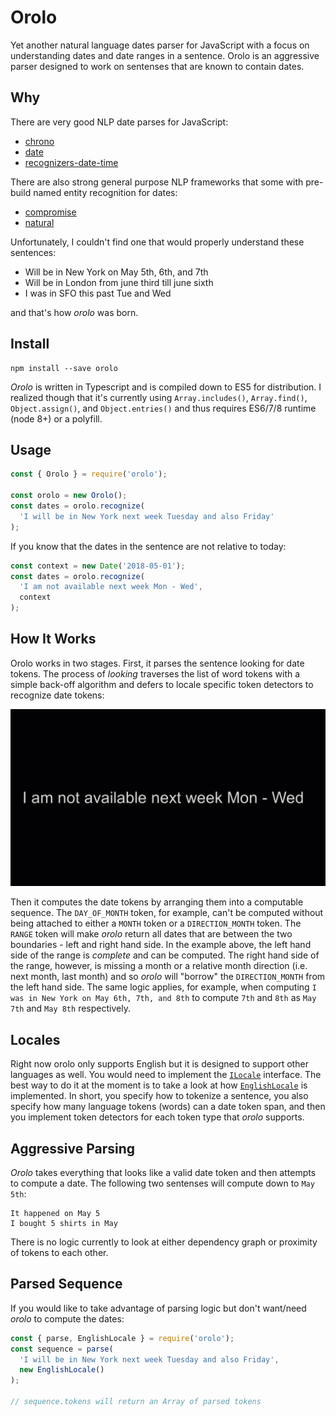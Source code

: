 # Orolo

Yet another natural language dates parser for JavaScript with a focus on understanding dates and date ranges in a sentence. Orolo is an aggressive parser designed to work on sentenses that are known to contain dates.

## Why

There are very good NLP date parses for JavaScript:

* [chrono](https://github.com/wanasit/chrono)
* [date](https://github.com/MatthewMueller/date)
* [recognizers-date-time](https://github.com/Microsoft/Recognizers-Text/tree/master/JavaScript/packages/recognizers-date-time)

There are also strong general purpose NLP frameworks that some with pre-build named entity recognition for dates:

* [compromise](https://github.com/spencermountain/compromise)
* [natural](https://github.com/NaturalNode/natural)

Unfortunately, I couldn't find one that would properly understand these sentences:

* Will be in New York on May 5th, 6th, and 7th
* Will be in London from june third till june sixth
* I was in SFO this past Tue and Wed

and that's how _orolo_ was born.

## Install

```
npm install --save orolo
```

_Orolo_ is written in Typescript and is compiled down to ES5 for distribution. I realized though that it's currently using `Array.includes()`, `Array.find()`, `Object.assign()`, and `Object.entries()` and thus requires ES6/7/8 runtime (node 8+) or a polyfill.

## Usage

```javascript
const { Orolo } = require('orolo');

const orolo = new Orolo();
const dates = orolo.recognize(
  'I will be in New York next week Tuesday and also Friday'
);
```

If you know that the dates in the sentence are not relative to today:

```javascript
const context = new Date('2018-05-01');
const dates = orolo.recognize(
  'I am not available next week Mon - Wed',
  context
);
```

## How It Works

Orolo works in two stages. First, it parses the sentence looking for date tokens. The process of _looking_ traverses the list of word tokens with a simple back-off algorithm and defers to locale specific token detectors to recognize date tokens:

![parsing process animated](/animation/parsing.gif)

Then it computes the date tokens by arranging them into a computable sequence. The `DAY_OF_MONTH` token, for example, can't be computed without being attached to either a `MONTH` token or a `DIRECTION_MONTH` token. The `RANGE` token will make _orolo_ return all dates that are between the two boundaries - left and right hand side. In the example above, the left hand side of the range is _complete_ and can be computed. The right hand side of the range, however, is missing a month or a relative month direction (i.e. next month, last month) and so _orolo_ will "borrow" the `DIRECTION_MONTH` from the left hand side. The same logic applies, for example, when computing `I was in New York on May 6th, 7th, and 8th` to compute `7th` and `8th` as `May 7th` and `May 8th` respectively.

## Locales

Right now orolo only supports English but it is designed to support other languages as well. You would need to implement the [`ILocale`](/src/locale/locale.ts) interface. The best way to do it at the moment is to take a look at how [`EnglishLocale`](/src/locale/english/index.ts) is implemented. In short, you specify how to tokenize a sentence, you also specify how many language tokens (words) can a date token span, and then you implement token detectors for each token type that _orolo_ supports.

## Aggressive Parsing

_Orolo_ takes everything that looks like a valid date token and then attempts to compute a date. The following two sentenses will compute down to `May 5th`:

```
It happened on May 5
I bought 5 shirts in May
```

There is no logic currently to look at either dependency graph or proximity of tokens to each other.

## Parsed Sequence

If you would like to take advantage of parsing logic but don't want/need _orolo_ to compute the dates:

```javascript
const { parse, EnglishLocale } = require('orolo');
const sequence = parse(
  'I will be in New York next week Tuesday and also Friday',
  new EnglishLocale()
);

// sequence.tokens will return an Array of parsed tokens
```

